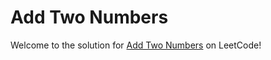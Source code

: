 # Add Two Numbers

Welcome to the solution for [Add Two Numbers](https://leetcode.com/problems/add-two-numbers) on LeetCode!

